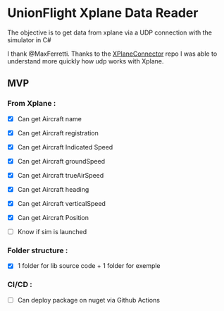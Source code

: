 # UnionFlight Xplane Data Reader


The objective is to get data from xplane via a UDP connection with the simulator in C#

I thank @MaxFerretti. Thanks to the [XPlaneConnector](https://github.com/MaxFerretti/XPlaneConnector) repo  I was able to understand more quickly how udp works with Xplane.

## MVP

### From Xplane :

- [x] Can get Aircraft name
- [x] Can get Aircraft registration
- [x] Can get Aircraft Indicated Speed
- [x] Can get Aircraft groundSpeed
- [x] Can get Aircraft trueAirSpeed
- [x] Can get Aircraft heading
- [x] Can get Aircraft verticalSpeed
- [x] Can get Aircraft Position
- [ ] Know if sim is launched


### Folder structure :
- [x] 1 folder for lib source code + 1 folder for exemple

### CI/CD :

- [ ] Can deploy package on nuget via Github Actions